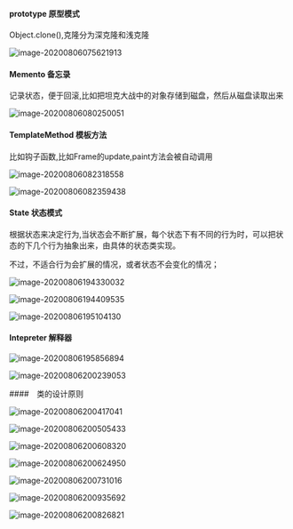 #### prototype 原型模式

Object.clone(),克隆分为深克隆和浅克隆

![image-20200806075621913](14.坦克大战第十四节.assets/image-20200806075621913.png)

#### Memento 备忘录

记录状态，便于回滚,比如把坦克大战中的对象存储到磁盘，然后从磁盘读取出来

![image-20200806080250051](14.坦克大战第十四节.assets/image-20200806080250051.png)

#### TemplateMethod 模板方法

比如钩子函数,比如Frame的update,paint方法会被自动调用

![image-20200806082318558](14.坦克大战第十四节.assets/image-20200806082318558.png)

![image-20200806082359438](14.坦克大战第十四节.assets/image-20200806082359438.png)

#### State 状态模式

根据状态来决定行为,当状态会不断扩展，每个状态下有不同的行为时，可以把状态的下几个行为抽象出来，由具体的状态类实现。

不过，不适合行为会扩展的情况，或者状态不会变化的情况；

![image-20200806194330032](14.坦克大战第十四节.assets/image-20200806194330032.png)

![image-20200806194409535](14.坦克大战第十四节.assets/image-20200806194409535.png)

![image-20200806195104130](14.坦克大战第十四节.assets/image-20200806195104130.png)

#### Intepreter 解释器

![image-20200806195856894](14.坦克大战第十四节.assets/image-20200806195856894.png)

![image-20200806200239053](14.坦克大战第十四节.assets/image-20200806200239053.png)

####　类的设计原则

![image-20200806200417041](14.坦克大战第十四节.assets/image-20200806200417041.png)

![image-20200806200505433](14.坦克大战第十四节.assets/image-20200806200505433.png)

![image-20200806200608320](14.坦克大战第十四节.assets/image-20200806200608320.png)

![image-20200806200624950](14.坦克大战第十四节.assets/image-20200806200624950.png)

![image-20200806200731016](14.坦克大战第十四节.assets/image-20200806200731016.png)

![image-20200806200935692](14.坦克大战第十四节.assets/image-20200806200935692.png)



![image-20200806200826821](14.坦克大战第十四节.assets/image-20200806200826821.png)